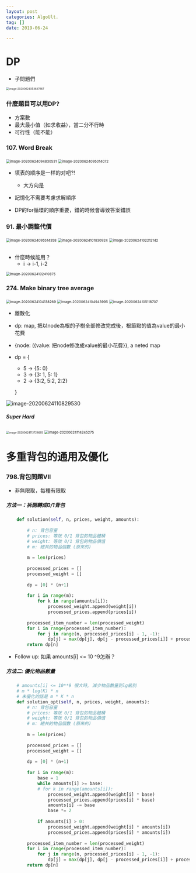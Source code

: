 ```yaml
---
layout: post
categories: AlgoUlt.
tag: []
date: 2019-06-24

---
```




# DP

- 子問題們

<img src="https://tva1.sinaimg.cn/large/007S8ZIlgy1gg34on0q2bj30ny0h8jy8.jpg" alt="image-20200624093637867" style="zoom:50%;" />



### 什麼題目可以用DP?

- 方案數
- 最大最小值（如求收益），當二分不行時
- 可行性（能不能）





### 107. Word Break

<img src="https://tva1.sinaimg.cn/large/e6c9d24egy1h389y8h7a0j20jy0o40ui.jpg" alt="image-20200624094830531" style="zoom:67%;" />



<img src="https://tva1.sinaimg.cn/large/007S8ZIlgy1gg352pwxqfj30p80e40xw.jpg" alt="image-20200624095014072" style="zoom:67%;" />

- 填表的顺序是一样的对吧?!　
  - 大方向是
- 記憶化不需要考慮求解順序

- DP的for循環的順序重要，錯的時候會導致答案錯誤



### 91. 最小調整代價

<img src="https://tva1.sinaimg.cn/large/007S8ZIlgy1gg357xm6stj30u00di0vm.jpg" alt="image-20200624095514358" style="zoom:67%;" />

<img src="https://tva1.sinaimg.cn/large/e6c9d24egy1h389zaoj4fj20q00tiacz.jpg" alt="image-20200624101830924" style="zoom:67%;" />



<img src="https://tva1.sinaimg.cn/large/e6c9d24egy1h389yid9p8j20po0qstbg.jpg" alt="image-20200624102212142" style="zoom:67%;" />

## 

- 什麼時候能用？
  - i -> i-1, i-2

<img src="https://tva1.sinaimg.cn/large/007S8ZIlgy1gg3621higdj30n605kq4m.jpg" alt="image-20200624102410875" style="zoom:67%;" />



### 274. Make binary tree average

<img src="https://tva1.sinaimg.cn/large/e6c9d24egy1h389yo1n0kj20e60fu0td.jpg" alt="image-20200624104138269" style="zoom:67%;" />

<img src="https://tva1.sinaimg.cn/large/e6c9d24egy1h389z390uvj20cq05w74e.jpg" alt="image-20200624104943995" style="zoom:67%;" />

<img src="https://tva1.sinaimg.cn/large/007S8ZIlgy1gg36u9jmd4j30um0dw432.jpg" alt="image-20200624105118707" style="zoom:67%;" />

- 離散化

- dp: map, 把以node為根的子樹全部修改完成後，根節點的值為value的最小花費
- {node: ({value: 把node修改成value的最小花費}}, a neted map

- dp = {

  - 5 -> {5: 0}
  - 3 -> {3: 1, 5: 1}
  - 2 -> {3:2, 5:2, 2:2}

  }

![image-20200624110829530](https://tva1.sinaimg.cn/large/007S8ZIlgy1gg37c6jqawj31oc0u0qol.jpg)



##### Super Hard

<img src="https://tva1.sinaimg.cn/large/e6c9d24egy1h389z71iz9j20le08qaam.jpg" alt="image-20200624113724685" style="zoom:50%;" />

<img src="https://tva1.sinaimg.cn/large/e6c9d24egy1h389yslhs6j20y60qkadq.jpg" alt="image-20200624114245275" style="zoom:67%;" />





# 多重背包的通用及優化

### 798.背包問題VII

- 非無限取，每種有限取

##### 方法一：拆開轉成0/1背包

```python
    def solution(self, n, prices, weight, amounts):
        
        # n: 背包容量
        # prices: 等效 0/1 背包的物品體積
        # weight: 等效 0/1 背包的物品價值
        # m: 總共的物品個數 (原來的)
        
        m = len(prices)
        
        processed_prices = []
        processed_weight = []
        
        dp = [0] * (n+1)
        
        for i in range(m):
            for k in range(amounts[i]):
                processed_weight.append(weight[i])
                processed_prices.append(prices[i])
        
        processed_item_number = len(processed_weight)
        for i in range(processed_item_number):
            for j in range(n, processed_prices[i] - 1, -1):
                dp[j] = max(dp[j], dp[j - processed_prices[i]] + processed_weight[i])
        return dp[n]
```

- Follow up: 如果 amounts[i] <= 10 ^9怎辦？



##### 方法二: 優化物品數量

```python
    # amounts[i] <= 10**9 很大時, 減少物品數量到lg級別
    # m * log(K) * n
    # 未優化的話是 m * K * n
    def solution_opt(self, n, prices, weight, amounts):
        # n: 背包容量
        # prices: 等效 0/1 背包的物品體積
        # weight: 等效 0/1 背包的物品價值
        # m: 總共的物品個數 (原來的)
        
        m = len(prices)
        
        processed_prices = []
        processed_weight = []
        
        dp = [0] * (n+1)
        
        for i in range(m):
            base = 1
            while amounts[i] >= base:
            # for k in range(amounts[i]):
                processed_weight.append(weight[i] * base)
                processed_prices.append(prices[i] * base)
                amounts[i] -= base
                base *= 2
            
            if amounts[i] > 0:
                processed_weight.append(weight[i] * amounts[i])
                processed_prices.append(prices[i] * amounts[i])
        
        processed_item_number = len(processed_weight)
        for i in range(processed_item_number):
            for j in range(n, processed_prices[i] - 1, -1):
                dp[j] = max(dp[j], dp[j - processed_prices[i]] + processed_weight[i])
        return dp[n]
```

